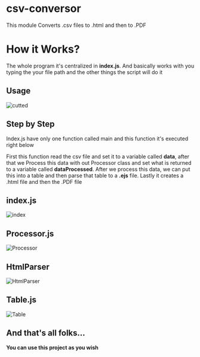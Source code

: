 # csv-conversor
This module Converts .csv files to .html and then to .PDF

## <h1>How it Works?</h1>
<p>The whole program it's centralized in <strong>index.js</strong>.
And basically works with you typing the your file path and the other things the script will do it</p>

## Usage
![cutted](https://user-images.githubusercontent.com/49838612/98447723-deb6b100-2105-11eb-9c47-038811c15d06.png)

## <h2>Step by Step</h2>

<p> Index.js have only one function called main and this function it's executed right below</p>
<p>First this function read the csv file and set it to a variable called <strong>data</strong>, after that we Process this data
with out Processor class and set what is returned to a variable called <strong>dataProcessed</strong>. After we process this data,
we can put this into a table and then parse that table to a <strong>.ejs</strong> file. Lastly it creates a .html file and then the .PDF file</p>

## index.js
 
![index](https://user-images.githubusercontent.com/49838612/98447890-33a6f700-2107-11eb-8cde-26e0daa04554.png)

## Processor.js

![Processor](https://user-images.githubusercontent.com/49838612/98447915-5a652d80-2107-11eb-9378-5282355222e1.png)

## HtmlParser

![HtmlParser](https://user-images.githubusercontent.com/49838612/98447961-afa13f00-2107-11eb-84fc-ba5c40d69c16.png)

## Table.js

![Table](https://user-images.githubusercontent.com/49838612/98447964-b92aa700-2107-11eb-90c6-61fa49dbdb90.png)


## And that's all folks...

<p><strong>You can use this project as you wish</strong></p>
  
  

